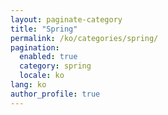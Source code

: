```yaml
---
layout: paginate-category
title: "Spring"
permalink: /ko/categories/spring/
pagination:
  enabled: true
  category: spring
  locale: ko
lang: ko
author_profile: true
---
```

